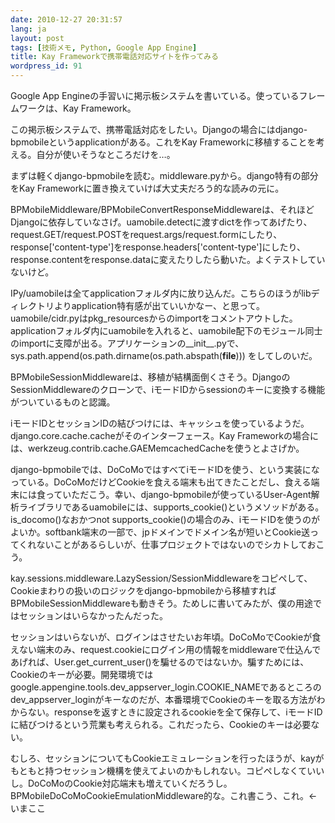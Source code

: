 ```yaml
---
date: 2010-12-27 20:31:57
lang: ja
layout: post
tags: [技術メモ, Python, Google App Engine]
title: Kay Frameworkで携帯電話対応サイトを作ってみる
wordpress_id: 91
---
```

Google App Engineの手習いに掲示板システムを書いている。使っているフレームワークは、Kay Framework。

この掲示板システムで、携帯電話対応をしたい。Djangoの場合にはdjango-bpmobileというapplicationがある。これをKay Frameworkに移植することを考える。自分が使いそうなところだけを&hellip;。

まずは軽くdjango-bpmobileを読む。middleware.pyから。django特有の部分をKay Frameworkに置き換えていけば大丈夫だろう的な読みの元に。

BPMobileMiddleware/BPMobileConvertResponseMiddlewareは、それほどDjangoに依存していなさげ。uamobile.detectに渡すdictを作ってあげたり、request.GET/request.POSTをrequest.args/request.formにしたり、response['content-type']をresponse.headers['content-type']にしたり、response.contentをresponse.dataに変えたりしたら動いた。よくテストしていないけど。

IPy/uamobileは全てapplicationフォルダ内に放り込んだ。こちらのほうがlibディレクトリよりapplication特有感が出ていいかなー、と思って。uamobile/cidr.pyはpkg_resourcesからのimportをコメントアウトした。applicationフォルダ内にuamobileを入れると、uamobile配下のモジュール同士のimportに支障が出る。アプリケーションの__init__.pyで、sys.path.append(os.path.dirname(os.path.abspath(__file__))) をしてしのいだ。

BPMobileSessionMiddlewareは、移植が結構面倒くさそう。DjangoのSessionMiddlewareのクローンで、iモードIDからsessionのキーに変換する機能がついているものと認識。

iモードIDとセッションIDの結びつけには、キャッシュを使っているようだ。django.core.cache.cacheがそのインターフェース。Kay Frameworkの場合には、werkzeug.contrib.cache.GAEMemcachedCacheを使うとよさげか。

django-bpmobileでは、DoCoMoではすべてiモードIDを使う、という実装になっている。DoCoMoだけどCookieを食える端末も出てきたことだし、食える端末には食っていただこう。幸い、django-bpmobileが使っているUser-Agent解析ライブラリであるuamobileには、supports_cookie()というメソッドがある。is_docomo()なおかつnot supports_cookie()の場合のみ、iモードIDを使うのがよいか。softbank端末の一部で、jpドメインでドメイン名が短いとCookie送ってくれないことがあるらしいが、仕事プロジェクトではないのでシカトしておこう。

kay.sessions.middleware.LazySession/SessionMiddlewareをコピペして、Cookieまわりの扱いのロジックをdjango-bpmobileから移植すればBPMobileSessionMiddlewareも動きそう。ためしに書いてみたが、僕の用途ではセッションはいらなかったんだった。

セッションはいらないが、ログインはさせたいお年頃。DoCoMoでCookieが食えない端末のみ、request.cookieにログイン用の情報をmiddlewareで仕込んであげれば、User.get_current_user()を騙せるのではないか。騙すためには、Cookieのキーが必要。開発環境ではgoogle.appengine.tools.dev_appserver_login.COOKIE_NAMEであるところのdev_appserver_loginがキーなのだが、本番環境でCookieのキーを取る方法がわからない。responseを返すときに設定されるcookieを全て保存して、iモードIDに結びつけるという荒業も考えられる。これだったら、Cookieのキーは必要ない。

むしろ、セッションについてもCookieエミュレーションを行ったほうが、kayがもともと持つセッション機構を使えてよいのかもしれない。コピペしなくていいし。DoCoMoのCookie対応端末も増えていくだろうし。BPMobileDoCoMoCookieEmulationMiddleware的な。これ書こう、これ。&larr;いまここ

